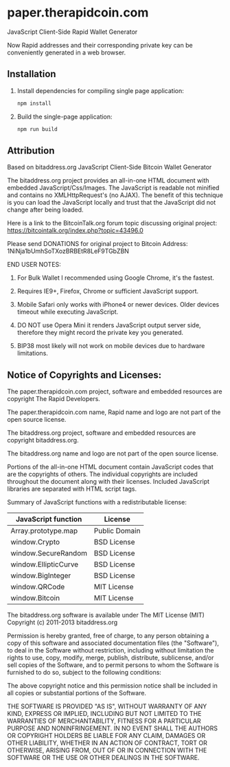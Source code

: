 # paper.therapidcoin.com
JavaScript Client-Side Rapid Wallet Generator

Now Rapid addresses and their corresponding private key can be conveniently
generated in a web browser.

## Installation

1. Install dependencies for compiling single page application:

    ```bash
    npm install
    ```

2. Build the single-page application:

    ```bash
    npm run build
    ```


## Attribution

Based on bitaddress.org
JavaScript Client-Side Bitcoin Wallet Generator

The bitaddress.org project provides an all-in-one HTML document with embedded
JavaScript/Css/Images. The JavaScript is readable not minified and contains no
XMLHttpRequest's (no AJAX). The benefit of this technique is you can load the
JavaScript locally and trust that the JavaScript did not change after being
loaded.

Here is a link to the BitcoinTalk.org forum topic discussing original project:
https://bitcointalk.org/index.php?topic=43496.0


Please send DONATIONS for original project to Bitcoin Address:
1NiNja1bUmhSoTXozBRBEtR8LeF9TGbZBN


END USER NOTES:

 1) For Bulk Wallet I recommended using Google Chrome, it's the fastest.

 2) Requires IE9+, Firefox, Chrome or sufficient JavaScript support.

 3) Mobile Safari only works with iPhone4 or newer devices.
    Older devices timeout while executing JavaScript.

 4) DO NOT use Opera Mini it renders JavaScript output server side, therefore
    they might record the private key you generated.

 5) BIP38 most likely will not work on mobile devices due to hardware limitations.


Notice of Copyrights and Licenses:
---------------------------------------
The paper.therapidcoin.com project, software and embedded resources are
copyright The Rapid Developers.

The paper.therapidcoin.com  name, Rapid name and logo are not part of the open source
license.

The bitaddress.org project, software and embedded resources are
copyright bitaddress.org.

The bitaddress.org name and logo are not part of the open source
license.

Portions of the all-in-one HTML document contain JavaScript codes that
are the copyrights of others. The individual copyrights are included
throughout the document along with their licenses. Included JavaScript
libraries are separated with HTML script tags.

Summary of JavaScript functions with a redistributable license:

JavaScript function  | License
-------------------  | --------------
Array.prototype.map  | Public Domain
window.Crypto        | BSD License
window.SecureRandom  | BSD License
window.EllipticCurve | BSD License
window.BigInteger    | BSD License
window.QRCode        | MIT License
window.Bitcoin       | MIT License

The bitaddress.org software is available under The MIT License (MIT)
Copyright (c) 2011-2013 bitaddress.org

Permission is hereby granted, free of charge, to any person obtaining
a copy of this software and associated documentation files (the
"Software"), to deal in the Software without restriction, including
without limitation the rights to use, copy, modify, merge, publish,
distribute, sublicense, and/or sell copies of the Software, and to
permit persons to whom the Software is furnished to do so, subject to
the following conditions:

The above copyright notice and this permission notice shall be
included in all copies or substantial portions of the Software.

THE SOFTWARE IS PROVIDED "AS IS", WITHOUT WARRANTY OF ANY KIND,
EXPRESS OR IMPLIED, INCLUDING BUT NOT LIMITED TO THE WARRANTIES OF
MERCHANTABILITY, FITNESS FOR A PARTICULAR PURPOSE AND
NONINFRINGEMENT. IN NO EVENT SHALL THE AUTHORS OR COPYRIGHT HOLDERS BE
LIABLE FOR ANY CLAIM, DAMAGES OR OTHER LIABILITY, WHETHER IN AN ACTION
OF CONTRACT, TORT OR OTHERWISE, ARISING FROM, OUT OF OR IN CONNECTION
WITH THE SOFTWARE OR THE USE OR OTHER DEALINGS IN THE SOFTWARE.
